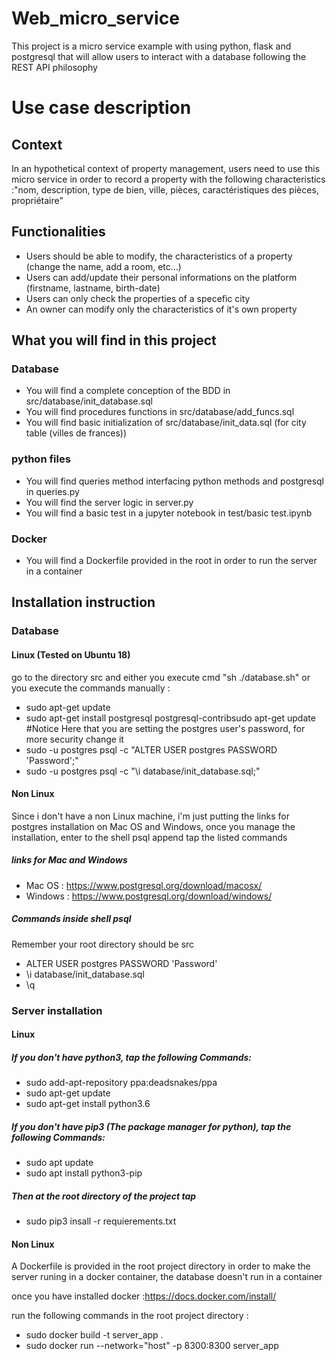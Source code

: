 # Web_micro_service
This project is a micro service example with using python, flask and postgresql that will allow users to interact with a database following the REST API philosophy

# Use case description
## Context
In an hypothetical context of property management, users need to use this micro service in order to record a property with the following characteristics :"nom, description, type de bien, ville, pièces, caractéristiques des pièces, propriétaire"

## Functionalities

* Users should be able to modify, the characteristics of a property  (change the name, add a room, etc...)
* Users can add/update their personal informations on the platform (firstname, lastname, birth-date)
* Users can only check the properties of a specefic city
* An owner can modify only the characteristics of it's own property

##  What you will find in this project
### Database
* You will find a complete conception of the BDD in src/database/init_database.sql
* You will find procedures functions in src/database/add_funcs.sql
* You will find basic initialization of src/database/init_data.sql (for city table (villes de frances))
### python files
* You will find queries method interfacing python methods and postgresql in queries.py
* You will find the server logic in server.py
* You will find a basic test in a jupyter notebook in test/basic test.ipynb
### Docker
* You will find a Dockerfile provided in the root in order to run the server in a container

## Installation instruction

### Database
#### Linux (Tested on Ubuntu 18)
go to the directory src and  either you execute cmd "sh ./database.sh" or you execute the commands manually :

* sudo apt-get update
* sudo apt-get install postgresql postgresql-contribsudo apt-get update
#Notice Here that you are setting the postgres user's password, for more security change it
* sudo -u postgres psql -c "ALTER USER postgres PASSWORD 'Password';"
* sudo -u postgres psql -c "\i database/init_database.sql;"

#### Non Linux
Since i don't have a non Linux machine, i'm just putting the links
for postgres installation on Mac OS and Windows, once you manage the installation,
enter to the shell psql append tap the listed commands

##### links for Mac and Windows

* Mac OS  : https://www.postgresql.org/download/macosx/
* Windows : https://www.postgresql.org/download/windows/

##### Commands inside shell psql
Remember your root directory should be src

* ALTER USER postgres PASSWORD 'Password'
* \i database/init_database.sql
* \q

### Server installation
#### Linux
##### If you don't have python3, tap the following Commands:
* sudo add-apt-repository ppa:deadsnakes/ppa
* sudo apt-get update
* sudo apt-get install python3.6
##### If you don't have pip3 (The package manager for python), tap the following Commands:
* sudo apt update
* sudo apt install python3-pip

##### Then at the root directory of the project tap
* sudo pip3 insall -r requierements.txt

#### Non Linux
A Dockerfile is provided in the root project directory in order to make the server runing in a docker container, the database doesn't run in a container

once you have installed docker :https://docs.docker.com/install/

run the following commands in the root project directory :

* sudo docker build -t server_app .
* sudo docker run --network="host" -p 8300:8300 server_app
